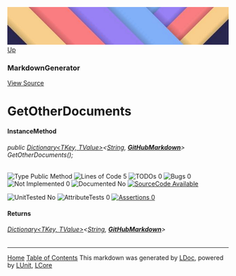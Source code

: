 ![](../Content/LDoc-banner-small.png "")
[Up](MarkdownGenerator.md)
### MarkdownGenerator
[View Source](../Markdown/MarkdownGenerator.cs)
# GetOtherDocuments
#### InstanceMethod
###### public <a href="https://msdn.microsoft.com/en-us/library/xfhwa508.aspx" alt="" target="_blank">Dictionary&lt;TKey, TValue&gt;</a>&lt;<a href="https://msdn.microsoft.com/en-us/library/system.string.aspx" alt="" target="_blank">String</a>, **[GitHubMarkdown](GitHubMarkdown.md)**&gt; GetOtherDocuments();

![Type Public Method](http://b.repl.ca/v1/Type-Public%20Method-blue.png "") ![Lines of Code 5](http://b.repl.ca/v1/Lines%20of%20Code-5-blue.png "") ![TODOs 0](http://b.repl.ca/v1/TODOs-0-green.png "") ![Bugs 0](http://b.repl.ca/v1/Bugs-0-green.png "") ![Not Implemented 0](http://b.repl.ca/v1/Not%20Implemented-0-green.png "") ![Documented No](http://b.repl.ca/v1/Documented-No-red.png "") [![SourceCode Available](http://b.repl.ca/v1/SourceCode-Available-brightgreen.png "")](../Markdown/MarkdownGenerator.cs#L303)

![UnitTested No](http://b.repl.ca/v1/UnitTested-No-lightgrey.png "") ![AttributeTests 0](http://b.repl.ca/v1/AttributeTests-0-lightgrey.png "") [![Assertions 0](http://b.repl.ca/v1/Assertions-0-lightgrey.png "")](../Markdown/MarkdownGenerator.cs)
#### Returns
###### <a href="https://msdn.microsoft.com/en-us/library/xfhwa508.aspx" alt="" target="_blank">Dictionary&lt;TKey, TValue&gt;</a>&lt;<a href="https://msdn.microsoft.com/en-us/library/system.string.aspx" alt="" target="_blank">String</a>, **[GitHubMarkdown](GitHubMarkdown.md)**&gt;


---
[Home](../../README.md) [Table of Contents](../../TableOfContents.md)
This markdown was generated by [LDoc](https://github.com/CodeSingularity/LDoc), powered by [LUnit](https://github.com/CodeSingularity/LUnit), [LCore](https://github.com/CodeSingularity/LCore)
